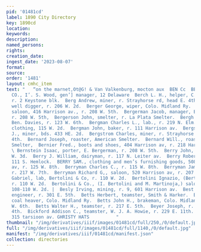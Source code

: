 ```yaml
---
pid: '01481cd'
label: 1890 City Directory
key: 1890cd
location: 
keywords: 
description: 
named_persons: 
rights: 
creation_date: 
ingest_date: '2023-08-07'
format: 
source: 
order: '1481'
layout: cmhc_item
text: "   “on the marnet,Ot@G! & Van Valkenburg, mocton aux  BEN Cc  BENTON MINING
  CO., I’. S. Wood, gen’] manager, 12 Delaware  Berch L. H., helper, C. N. Priddy,
  r. 2 Keystone blk.  Berg Andrew, miner, r. Strayhorse rd, head E. 4th.  Berg Fred.,
  well digger, r. 206 W. 2d.  Berger George, wiper, Colo. Midland Ry.  BERGERMAN E.,
  saloon, 416 Harrison av., r. 208 W. 5th.  Bergerman Jacob, manager, E. Bergerman,
  r. 208 W. 5th,  Bergerson John, smelter, r. La Plata Smelter.  Bergh Isi M., watchmkr,
  Ben. Davies, r. 123 W. 6th.  Bergman Charles L., lab., r. 219 N. Elm.  Bergman Jacob,
  clothing, 115 W. 2d.  Bergman John, baker, r. 111 Harrison av.  Bergstrom Andrew
  J., miner, bds. 433 HE. 2d.  Bergstrom Charles, miner, r. Strayhorse Rd, head E.
  4th.  Bernard Joseph, roaster, American Smelter.  Bernard Will., roaster, American
  Smelter,  Bernier Fred., boots and shoes, 404 Harrison av, r. 218 Har- rison av.
  \ Bernstein Isaac, porter, E. Bergerman, r. 208 W. 5th.  Berry John, miner, r. 124
  W. 3d.  Berry J. William, dairyman, r. 117 N. Leiter av.  Berry Robert, miner, r.
  111 S. Hemlock.  BERRY SAM., clothing and men’s furnishing goods, 508 Har- rison
  av, r. 125 W. 8th.  Berryman Charles C., r. 115 W. 8th.  Berryman James H., miner,
  r. 217 W. 7th.  Berryman Richard G,, saloon, 520 Harrison av, r. 207 W. 7th.  Bertolini
  Gabriel, lab, Bertolini & Co, r. 110 W. 2d.  Bertolini Ignazio, (Bertolini & Co.,)
  r. 110 W. 2d.  Bertolini & Co., (I. Bertolini and M. Martinoja,) saloon and restaurant,
  108-110 W. 2d. |  Besly Irving, mining, r. 9, 601 Harrison av.  Best Oliver P.,
  engineer, r. 301 E. 5th.  Betts Herbert, teamster, Smith & Harker.  Betts John,
  coal heaver, Colo. Midland Ry.  Betts John H., brakeman, Colo. Midland Ry,r. 418
  W. 6th.  Betts Walter H., teamster, r. 217 E. 5th.  Beyer Joseph, r. rear 117 E.
  4th.  Bickford Addison C., teamster, W. J. A. Howie, r. 229 E. 11th.  Brown & Morgan,
  315 tarsioon av. GHRISTY HATS          "
thumbnail: "/img/derivatives/iiif/images/01481cd/full/250,/0/default.jpg"
full: "/img/derivatives/iiif/images/01481cd/full/1140,/0/default.jpg"
manifest: "/img/derivatives/iiif/01481cd/manifest.json"
collection: directories
---
```

